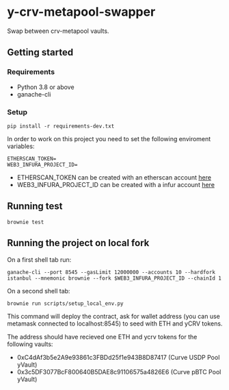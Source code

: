 # y-crv-metapool-swapper

Swap between crv-metapool vaults.

## Getting started

### Requirements

- Python 3.8 or above
- ganache-cli

### Setup

```
pip install -r requirements-dev.txt
```

In order to work on this project you need to set the following enviroment variables:

```
ETHERSCAN_TOKEN=
WEB3_INFURA_PROJECT_ID=
```

- ETHERSCAN_TOKEN can be created with an etherscan account [here](https://etherscan.io/myapikey)
- WEB3_INFURA_PROJECT_ID can be created with a infur account [here](https://infura.io/dashboard/ethereum)

## Running test

```
brownie test
```

## Running the project on local fork

On a first shell tab run:

```
ganache-cli --port 8545 --gasLimit 12000000 --accounts 10 --hardfork istanbul --mnemonic brownie --fork $WEB3_INFURA_PROJECT_ID --chainId 1
```

On a second shell tab:

```
brownie run scripts/setup_local_env.py
```

This command will deploy the contract, ask for wallet address (you can use metamask connected to localhost:8545) to seed with ETH and yCRV tokens.

The address should have recieved one ETH and ycrv tokens for the following vaults:

- 0xC4dAf3b5e2A9e93861c3FBDd25f1e943B8D87417 (Curve USDP Pool yVault)
- 0x3c5DF3077BcF800640B5DAE8c91106575a4826E6 (Curve pBTC Pool yVault)
